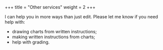 +++
title = "Other services"
weight = 2
+++

I can help you in more ways than just edit. Please let me know if you need help with:
* drawing charts from written instructions;
* making written instructions from charts;
* help with grading.
<!--more-->